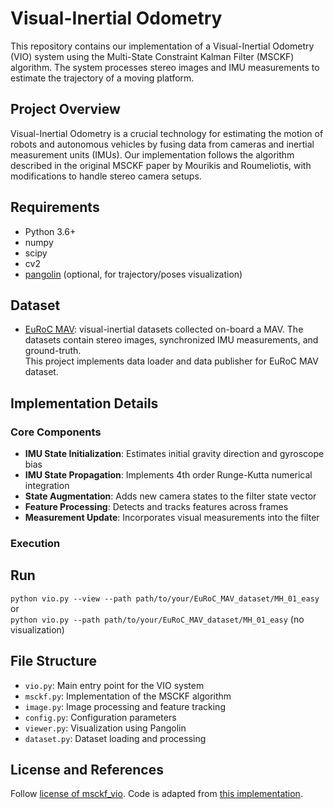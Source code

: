 
# Visual-Inertial Odometry

This repository contains our implementation of a Visual-Inertial Odometry (VIO) system using the Multi-State Constraint Kalman Filter (MSCKF) algorithm. The system processes stereo images and IMU measurements to estimate the trajectory of a moving platform.

## Project Overview

Visual-Inertial Odometry is a crucial technology for estimating the motion of robots and autonomous vehicles by fusing data from cameras and inertial measurement units (IMUs). Our implementation follows the algorithm described in the original MSCKF paper by Mourikis and Roumeliotis, with modifications to handle stereo camera setups.

## Requirements
* Python 3.6+
* numpy
* scipy
* cv2
* [pangolin](https://github.com/uoip/pangolin) (optional, for trajectory/poses visualization)

## Dataset
* [EuRoC MAV](http://projects.asl.ethz.ch/datasets/doku.php?id=kmavvisualinertialdatasets): visual-inertial datasets collected on-board a MAV. The datasets contain stereo images, synchronized IMU measurements, and ground-truth.  
This project implements data loader and data publisher for EuRoC MAV dataset.

## Implementation Details

### Core Components

- **IMU State Initialization**: Estimates initial gravity direction and gyroscope bias
- **IMU State Propagation**: Implements 4th order Runge-Kutta numerical integration
- **State Augmentation**: Adds new camera states to the filter state vector
- **Feature Processing**: Detects and tracks features across frames
- **Measurement Update**: Incorporates visual measurements into the filter


### Execution

## Run  
`python vio.py --view --path path/to/your/EuRoC_MAV_dataset/MH_01_easy`  
or    
`python vio.py --path path/to/your/EuRoC_MAV_dataset/MH_01_easy` (no visualization)  


## File Structure

- `vio.py`: Main entry point for the VIO system
- `msckf.py`: Implementation of the MSCKF algorithm
- `image.py`: Image processing and feature tracking
- `config.py`: Configuration parameters
- `viewer.py`: Visualization using Pangolin
- `dataset.py`: Dataset loading and processing

## License and References
Follow [license of msckf_vio](https://github.com/KumarRobotics/msckf_vio/blob/master/LICENSE.txt). Code is adapted from [this implementation](https://github.com/uoip/stereo_msckf).
